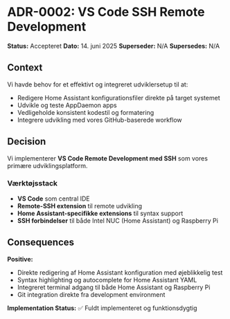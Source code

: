 # ADR-0002: VS Code SSH Remote Development 
 
**Status:** Accepteret 
**Dato:** 14. juni 2025 
**Superseder:** N/A 
**Supersedes:** N/A 
 
## Context 
 
Vi havde behov for et effektivt og integreret udviklersetup til at: 
- Redigere Home Assistant konfigurationsfiler direkte på target systemet 
- Udvikle og teste AppDaemon apps 
- Vedligeholde konsistent kodestil og formatering 
- Integrere udvikling med vores GitHub-baserede workflow 
 
## Decision 
 
Vi implementerer **VS Code Remote Development med SSH** som vores primære udviklingsplatform. 
 
### Værktøjsstack 
- **VS Code** som central IDE 
- **Remote-SSH extension** til remote udvikling 
- **Home Assistant-specifikke extensions** til syntax support 
- **SSH forbindelser** til både Intel NUC (Home Assistant) og Raspberry Pi 
 
## Consequences 
 
**Positive:** 
- Direkte redigering af Home Assistant konfiguration med øjeblikkelig test 
- Syntax highlighting og autocomplete for Home Assistant YAML 
- Integreret terminal adgang til både Home Assistant og Raspberry Pi 
- Git integration direkte fra development environment 
 
**Implementation Status:** ✅ Fuldt implementeret og funktionsdygtig 
